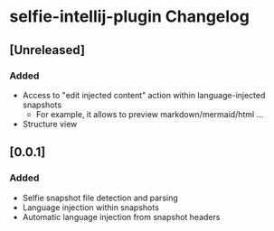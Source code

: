 <!-- Keep a Changelog guide -> https://keepachangelog.com -->

# selfie-intellij-plugin Changelog

## [Unreleased]
### Added
- Access to "edit injected content" action within language-injected snapshots
  + For example, it allows to preview markdown/mermaid/html ...
- Structure view

## [0.0.1]
### Added
- Selfie snapshot file detection and parsing
- Language injection within snapshots
- Automatic language injection from snapshot headers
